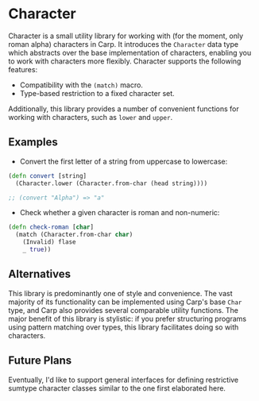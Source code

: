 # Character 

Character is a small utility library for working with (for the moment, only
roman alpha) characters in Carp. It introduces the `Character` data type which
abstracts over the base implementation of characters, enabling you to work with
characters more flexibly. Character supports the following features:

- Compatibility with the `(match)` macro.
- Type-based restriction to a fixed character set.

Additionally, this library provides a number of convenient functions for working
with characters, such as `lower` and `upper`. 

## Examples

- Convert the first letter of a string from uppercase to lowercase:

```clojure
(defn convert [string] 
  (Character.lower (Character.from-char (head string))))

;; (convert "Alpha") => "a"
```

- Check whether a given character is roman and non-numeric:

```clojure 
(defn check-roman [char]
  (match (Character.from-char char)
    (Invalid) flase
    _ true))
```

## Alternatives 

This library is predominantly one of style and convenience. The vast majority of
its functionality can be implemented using Carp's base `Char` type, and Carp
also provides several comparable utility functions. The major benefit of this
library is stylistic: if you prefer structuring programs using pattern matching
over types, this library facilitates doing so with characters.

## Future Plans

Eventually, I'd like to support general interfaces for defining restrictive
sumtype character classes similar to the one first elaborated here.
